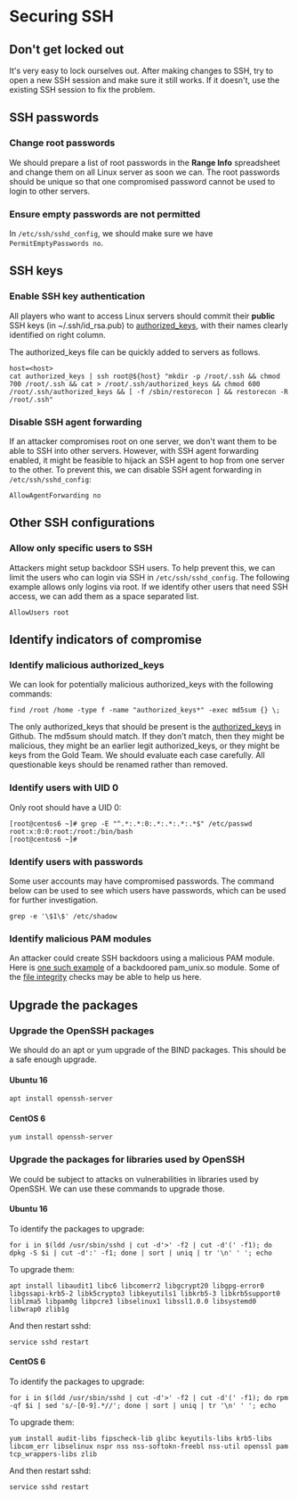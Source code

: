 # Securing SSH

## Don't get locked out

It's very easy to lock ourselves out. After making changes to SSH, try to open a new SSH session and make sure it still works. If it doesn't, use the existing SSH session to fix the problem.

## SSH passwords

### Change root passwords

We should prepare a list of root passwords in the **Range Info** spreadsheet and change them on all Linux server as soon we can. The root passwords should be unique so that one compromised password cannot be used to login to other servers.

### Ensure empty passwords are not permitted

In `/etc/ssh/sshd_config`, we should make sure we have `PermitEmptyPasswords no`.

## SSH keys

### Enable SSH key authentication

All players who want to access Linux servers should commit their **public** SSH keys (in ~/.ssh/id_rsa.pub) to [authorized_keys](../authorized_keys), with their names clearly identified on right column.

The authorized_keys file can be quickly added to servers as follows.

```
host=<host>
cat authorized_keys | ssh root@${host} "mkdir -p /root/.ssh && chmod 700 /root/.ssh && cat > /root/.ssh/authorized_keys && chmod 600 /root/.ssh/authorized_keys && [ -f /sbin/restorecon ] && restorecon -R /root/.ssh"
```

### Disable SSH agent forwarding

If an attacker compromises root on one server, we don't want them to be able to SSH into other servers. However, with SSH agent forwarding enabled, it might be feasible to hijack an SSH agent to hop from one server to the other. To prevent this, we can disable SSH agent forwarding in `/etc/ssh/sshd_config`:

```
AllowAgentForwarding no
```

## Other SSH configurations

### Allow only specific users to SSH

Attackers might setup backdoor SSH users. To help prevent this, we can limit the users who can login via SSH in `/etc/ssh/sshd_config`. The following example allows only logins via root. If we identify other users that need SSH access, we can add them as a space separated list.

```
AllowUsers root
```

## Identify indicators of compromise

### Identify malicious authorized_keys

We can look for potentially malicious authorized_keys with the following commands:

```
find /root /home -type f -name "authorized_keys*" -exec md5sum {} \;
```

The only authorized_keys that should be present is the [authorized_keys](https://github.com/t3cht0n1c/PvJ_Captcha_This/blob/master/linux/authorized_keys) in Github. The md5sum should match. If they don't match, then they might be malicious, they might be an earlier legit authorized_keys, or they might be keys from the Gold Team. We should evaluate each case carefully. All questionable keys should be renamed rather than removed.

### Identify users with UID 0

Only root should have a UID 0:

```
[root@centos6 ~]# grep -E "^.*:.*:0:.*:.*:.*:.*$" /etc/passwd
root:x:0:0:root:/root:/bin/bash
[root@centos6 ~]#
```

### Identify users with passwords

Some user accounts may have compromised passwords. The command below can be used to see which users have passwords, which can be used for further investigation.

```
grep -e '\$1\$' /etc/shadow
```

### Identify malicious PAM modules

An attacker could create SSH backdoors using a malicious PAM module. Here is [one such example](/lib64/security/) of a backdoored pam_unix.so module. Some of the [file integrity](../fileintegrity) checks may be able to help us here.

## Upgrade the packages

### Upgrade the OpenSSH packages

We should do an apt or yum upgrade of the BIND packages. This should be a safe enough upgrade.

#### Ubuntu 16

```
apt install openssh-server
```

#### CentOS 6

```
yum install openssh-server
```

### Upgrade the packages for libraries used by OpenSSH

We could be subject to attacks on vulnerabilities in libraries used by OpenSSH. We can use these commands to upgrade those.

#### Ubuntu 16

To identify the packages to upgrade:

```
for i in $(ldd /usr/sbin/sshd | cut -d'>' -f2 | cut -d'(' -f1); do dpkg -S $i | cut -d':' -f1; done | sort | uniq | tr '\n' ' '; echo
```

To upgrade them:

```
apt install libaudit1 libc6 libcomerr2 libgcrypt20 libgpg-error0 libgssapi-krb5-2 libk5crypto3 libkeyutils1 libkrb5-3 libkrb5support0 liblzma5 libpam0g libpcre3 libselinux1 libssl1.0.0 libsystemd0 libwrap0 zlib1g
```

And then restart sshd:

```
service sshd restart
```

#### CentOS 6

To identify the packages to upgrade:

```
for i in $(ldd /usr/sbin/sshd | cut -d'>' -f2 | cut -d'(' -f1); do rpm -qf $i | sed 's/-[0-9].*//'; done | sort | uniq | tr '\n' ' '; echo
```

To upgrade them:

```
yum install audit-libs fipscheck-lib glibc keyutils-libs krb5-libs libcom_err libselinux nspr nss nss-softokn-freebl nss-util openssl pam tcp_wrappers-libs zlib
```

And then restart sshd:

```
service sshd restart
```